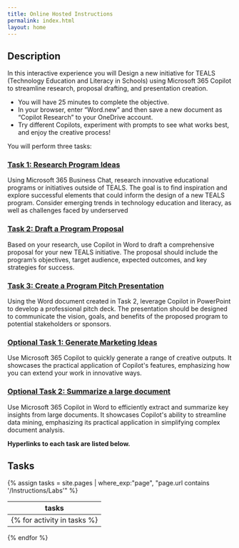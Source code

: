 ```yaml
---
title: Online Hosted Instructions
permalink: index.html
layout: home
---
```


## Description

In this interactive experience you will Design a new initiative for TEALS (Technology Education and Literacy in Schools) using Microsoft 365 Copilot to streamline research, proposal drafting, and presentation creation.

- You will have 25 minutes to complete the objective.
- In your browser, enter “Word.new” and then save a new document as “Copilot Research” to your OneDrive account.
- Try different Copilots, experiment with prompts to see what works best, and enjoy the creative process!

You will perform three tasks: 

### [Task 1: Research Program Ideas](https://maquinl.github.io/CELA-Academy-Microsoft-Copilot-Experience/Instructions/Labs/Task_1_Research_Ideas.html)

Using Microsoft 365 Business Chat, research innovative educational programs or initiatives outside of TEALS. The goal is to find inspiration and explore successful elements that could inform the design of a new TEALS program. Consider emerging trends in technology education and literacy, as well as challenges faced by underserved 

### [Task 2: Draft a Program Proposal](https://maquinl.github.io/CELA-Academy-Microsoft-Copilot-Experience/Instructions/Labs/Task_2_Draft_a_Program_Proposal.html)

Based on your research, use Copilot in Word to draft a comprehensive proposal for your new TEALS initiative. The proposal should include the program’s objectives, target audience, expected outcomes, and key strategies for success.

### [Task 3: Create a Program Pitch Presentation](https://maquinl.github.io/CELA-Academy-Microsoft-Copilot-Experience/Instructions/Labs/Task_3_Create_a_Program_pitch_presentation.html)

Using the Word document created in Task 2, leverage Copilot in PowerPoint to develop a professional pitch deck. The presentation should be designed to communicate the vision, goals, and benefits of the proposed program to potential stakeholders or sponsors.

### [Optional Task 1: Generate Marketing Ideas](https://maquinl.github.io/CELA-Academy-Microsoft-Copilot-Experience/Instructions/Labs/Optional_Task_1_Create_an_image.html)

Use Microsoft 365 Copilot to quickly generate a range of creative outputs. It showcases the practical application of Copilot's features, emphasizing how you can extend your work in innovative ways.

### [Optional Task 2: Summarize a large document ](https://maquinl.github.io/CELA-Academy-Microsoft-Copilot-Experience/Instructions/Labs/Optional_Task_2_Data_mine_large_document.html)

Use Microsoft 365 Copilot in Word to efficiently extract and summarize key insights from large documents. It showcases Copilot's ability to streamline data mining, emphasizing its practical application in simplifying complex document analysis.

**Hyperlinks to each task are listed below.**

## Tasks

{% assign tasks = site.pages | where_exp:"page", "page.url contains '/Instructions/Labs'" %}

| tasks |
| --- |
{% for activity in tasks %}| [{{ activity.task.title }}]({{ site.github.url }}{{ activity.url }}) |
{% endfor %}
